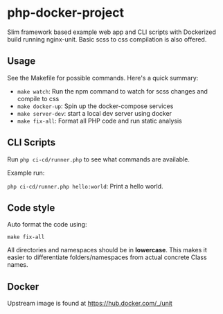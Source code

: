 # php-docker-project

Slim framework based example web app and CLI scripts with Dockerized build running nginx-unit.
Basic scss to css compilation is also offered.

## Usage

See the Makefile for possible commands. Here's a quick summary:

* `make watch`: Run the npm command to watch for scss changes and compile to css
* `make docker-up`: Spin up the docker-compose services
* `make server-dev`: start a local dev server using docker
* `make fix-all`: Format all PHP code and run static analysis

## CLI Scripts

Run `php ci-cd/runner.php` to see what commands are available.

Example run:

`php ci-cd/runner.php hello:world`: Print a hello world.

## Code style

Auto format the code using:

```
make fix-all
```

All directories and namespaces should be in **lowercase**. This makes it easier to differentiate folders/namespaces from actual concrete Class names.

## Docker

Upstream image is found at https://hub.docker.com/_/unit
